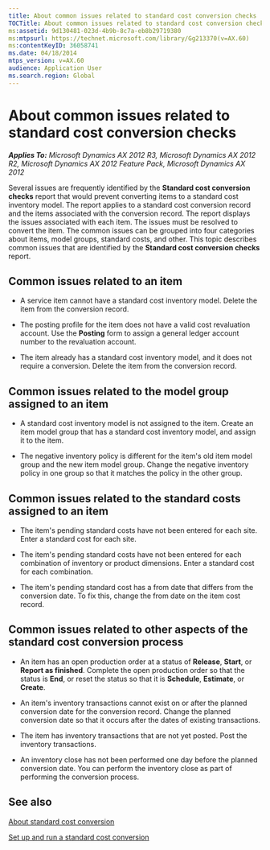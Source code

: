 ```yaml
---
title: About common issues related to standard cost conversion checks
TOCTitle: About common issues related to standard cost conversion checks
ms:assetid: 9d130481-023d-4b9b-8c7a-eb8b29719380
ms:mtpsurl: https://technet.microsoft.com/library/Gg213370(v=AX.60)
ms:contentKeyID: 36058741
ms.date: 04/18/2014
mtps_version: v=AX.60
audience: Application User
ms.search.region: Global
---
```


# About common issues related to standard cost conversion checks 


_**Applies To:** Microsoft Dynamics AX 2012 R3, Microsoft Dynamics AX 2012 R2, Microsoft Dynamics AX 2012 Feature Pack, Microsoft Dynamics AX 2012_

Several issues are frequently identified by the **Standard cost conversion checks** report that would prevent converting items to a standard cost inventory model. The report applies to a standard cost conversion record and the items associated with the conversion record. The report displays the issues associated with each item. The issues must be resolved to convert the item. The common issues can be grouped into four categories about items, model groups, standard costs, and other. This topic describes common issues that are identified by the **Standard cost conversion checks** report.

## Common issues related to an item

  - A service item cannot have a standard cost inventory model. Delete the item from the conversion record.

  - The posting profile for the item does not have a valid cost revaluation account. Use the **Posting** form to assign a general ledger account number to the revaluation account.

  - The item already has a standard cost inventory model, and it does not require a conversion. Delete the item from the conversion record.

## Common issues related to the model group assigned to an item

  - A standard cost inventory model is not assigned to the item. Create an item model group that has a standard cost inventory model, and assign it to the item.

  - The negative inventory policy is different for the item's old item model group and the new item model group. Change the negative inventory policy in one group so that it matches the policy in the other group.

## Common issues related to the standard costs assigned to an item

  - The item's pending standard costs have not been entered for each site. Enter a standard cost for each site.

  - The item's pending standard costs have not been entered for each combination of inventory or product dimensions. Enter a standard cost for each combination.

  - The item's pending standard cost has a from date that differs from the conversion date. To fix this, change the from date on the item cost record.

## Common issues related to other aspects of the standard cost conversion process

  - An item has an open production order at a status of **Release**, **Start**, or **Report as finished**. Complete the open production order so that the status is **End**, or reset the status so that it is **Schedule**, **Estimate**, or **Create**.

  - An item's inventory transactions cannot exist on or after the planned conversion date for the conversion record. Change the planned conversion date so that it occurs after the dates of existing transactions.

  - The item has inventory transactions that are not yet posted. Post the inventory transactions.

  - An inventory close has not been performed one day before the planned conversion date. You can perform the inventory close as part of performing the conversion process.

## See also

[About standard cost conversion](about-standard-cost-conversion.md)

[Set up and run a standard cost conversion](set-up-and-run-a-standard-cost-conversion.md)

  



